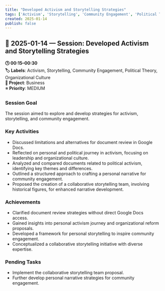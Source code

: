 ```yaml
---
title: "Developed Activism and Storytelling Strategies"
tags: ['Activism', 'Storytelling', 'Community Engagement', 'Political Theory', 'Organizational Culture']
created: 2025-01-14
publish: false
---
```


## 📅 2025-01-14 — Session: Developed Activism and Storytelling Strategies

**🕒 00:15–00:30**  
**🏷️ Labels**: Activism, Storytelling, Community Engagement, Political Theory, Organizational Culture  
**📂 Project**: Business  
**⭐ Priority**: MEDIUM  


### Session Goal
The session aimed to explore and develop strategies for activism, storytelling, and community engagement.

### Key Activities
- Discussed limitations and alternatives for document review in Google Docs.
- Reflected on personal and political journey in activism, focusing on leadership and organizational culture.
- Analyzed and compared documents related to political activism, identifying key themes and differences.
- Outlined a structured approach to crafting a personal narrative for community engagement.
- Proposed the creation of a collaborative storytelling team, involving historical figures, for enhanced narrative development.

### Achievements
- Clarified document review strategies without direct Google Docs access.
- Gained insights into personal activism journey and organizational reform proposals.
- Developed a framework for personal storytelling to inspire community engagement.
- Conceptualized a collaborative storytelling initiative with diverse expertise.

### Pending Tasks
- Implement the collaborative storytelling team proposal.
- Further develop personal narrative strategies for community engagement.
